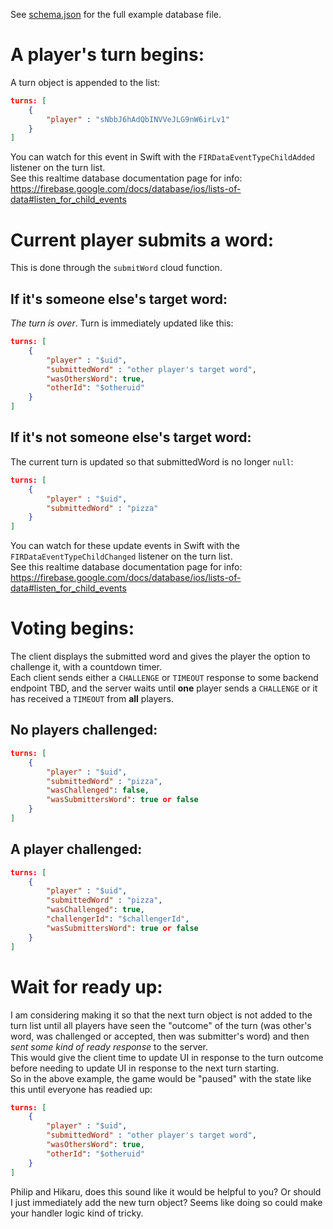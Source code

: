 See [schema.json](./schema.json) for the full example database file.

# A player's turn begins:
A turn object is appended to the list:
```json
turns: [
    {
        "player" : "sNbbJ6hAdQbINVVeJLG9nW6irLv1"
    }
]
```
You can watch for this event in Swift with the `FIRDataEventTypeChildAdded` listener on the turn list.  
See this realtime database documentation page for info: https://firebase.google.com/docs/database/ios/lists-of-data#listen_for_child_events

# Current player submits a word:
This is done through the `submitWord` cloud function.
## If it's someone else's target word:
*The turn is over*. Turn is immediately updated like this:
```json
turns: [
    {
        "player" : "$uid",
        "submittedWord" : "other player's target word",
        "wasOthersWord": true,
        "otherId": "$otheruid"
    }
]
```


## If it's not someone else's target word:
The current turn is updated so that submittedWord is no longer `null`:
```json
turns: [
    {
        "player" : "$uid",
        "submittedWord" : "pizza"
    }
]
```
You can watch for these update events in Swift with the `FIRDataEventTypeChildChanged` listener on the turn list.  
See this realtime database documentation page for info: https://firebase.google.com/docs/database/ios/lists-of-data#listen_for_child_events

# Voting begins:
The client displays the submitted word and gives the player the option to challenge it, with a countdown timer.  
Each client sends either a `CHALLENGE` or `TIMEOUT` response to some backend endpoint TBD, and the server waits until **one** player sends a `CHALLENGE` or it has received a `TIMEOUT` from **all** players.

## No players challenged:
```json
turns: [
    {
        "player" : "$uid",
        "submittedWord" : "pizza",
        "wasChallenged": false,
        "wasSubmittersWord": true or false
    }
]
```
## A player challenged:
```json
turns: [
    {
        "player" : "$uid",
        "submittedWord" : "pizza",
        "wasChallenged": true,
        "challengerId": "$challengerId",
        "wasSubmittersWord": true or false
    }
]
```
# Wait for ready up:

I am considering making it so that the next turn object is not added to the turn list until all players have seen the "outcome" of the turn (was other's word, was challenged or accepted, then was submitter's word) and then *sent some kind of ready response* to the server.  
This would give the client time to update UI in response to the turn outcome before needing to update UI in response to the next turn starting.  
So in the above example, the game would be "paused" with the state like this until everyone has readied up:
```json
turns: [
    {
        "player" : "$uid",
        "submittedWord" : "other player's target word",
        "wasOthersWord": true,
        "otherId": "$otheruid"
    }
]
```
Philip and Hikaru, does this sound like it would be helpful to you? Or should I just immediately add the new turn object? Seems like doing so could make your handler logic kind of tricky.